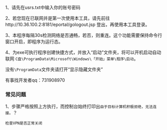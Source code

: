 1、请先在usrs.txt中输入你的账号密码

2、若您现在已联网并是第一次使用本工具，请先前往http://10.36.100.2:8181/eportal/gologout.jsp 登出，再使用本工具登录。

3、本程序每隔30s检测网络是否通畅，若否，则重连。这个功能需要保持命令行窗口开启，即程序为运行态。

4、为exe可执行程序创建快捷方式，并放入“启动”文件夹，将可以开机启动自动联网
`C盘\ProgramData\Microsoft\Windows\「开始」菜单\程序\启动`。

没有`\ProgramData`文件夹请打开“显示隐藏文件夹”

有事找开发者qq：731908970

### 常见问题

1、步骤严格按照上方执行，而控制台始终打印出`由于目标计算机积极拒绝，无法连接。`？

```
检查VPN是否正常关闭
```

